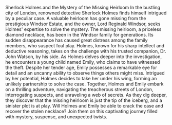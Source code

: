 Sherlock Holmes and the Mystery of the Missing Heirloom
In the bustling city of London, renowned detective Sherlock Holmes finds himself intrigued by a peculiar case. A valuable heirloom has gone missing from the prestigious Windsor Estate, and the owner, Lord Reginald Windsor, seeks Holmes' expertise to solve the mystery.
The missing heirloom, a priceless diamond necklace, has been in the Windsor family for generations. Its sudden disappearance has caused great distress among the family members, who suspect foul play. Holmes, known for his sharp intellect and deductive reasoning, takes on the challenge with his trusted companion, Dr. John Watson, by his side.
As Holmes delves deeper into the investigation, he encounters a young child named Emily, who claims to have witnessed the theft. Despite her tender age, Emily possesses a remarkable eye for detail and an uncanny ability to observe things others might miss. Intrigued by her potential, Holmes decides to take her under his wing, forming an unlikely partnership to solve the case.
Together, Holmes and Emily embark on a thrilling adventure, navigating the treacherous streets of London, interrogating suspects, and unraveling a web of secrets. As they dig deeper, they discover that the missing heirloom is just the tip of the iceberg, and a sinister plot is at play.
Will Holmes and Emily be able to crack the case and recover the stolen necklace? Join them on this captivating journey filled with mystery, suspense, and unexpected twists.